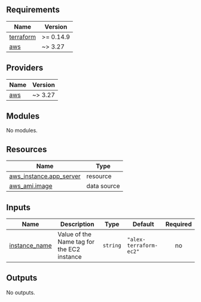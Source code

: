 ## Requirements

| Name | Version |
|------|---------|
| <a name="requirement_terraform"></a> [terraform](#requirement\_terraform) | >= 0.14.9 |
| <a name="requirement_aws"></a> [aws](#requirement\_aws) | ~> 3.27 |

## Providers

| Name | Version |
|------|---------|
| <a name="provider_aws"></a> [aws](#provider\_aws) | ~> 3.27 |

## Modules

No modules.

## Resources

| Name | Type |
|------|------|
| [aws_instance.app_server](https://registry.terraform.io/providers/hashicorp/aws/latest/docs/resources/instance) | resource |
| [aws_ami.image](https://registry.terraform.io/providers/hashicorp/aws/latest/docs/data-sources/ami) | data source |

## Inputs

| Name | Description | Type | Default | Required |
|------|-------------|------|---------|:--------:|
| <a name="input_instance_name"></a> [instance\_name](#input\_instance\_name) | Value of the Name tag for the EC2 instance | `string` | `"alex-terraform-ec2"` | no |

## Outputs

No outputs.
